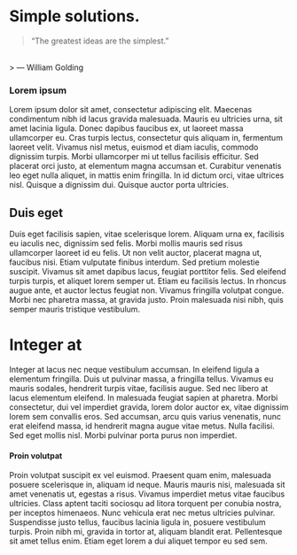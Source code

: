 # Simple solutions.
> “The greatest ideas are the simplest.” 
<br/>
> ― William Golding

### Lorem ipsum

Lorem ipsum dolor sit amet, consectetur adipiscing elit. Maecenas condimentum nibh id lacus gravida malesuada. Mauris eu ultricies urna, sit amet lacinia ligula. Donec dapibus faucibus ex, ut laoreet massa ullamcorper eu. Cras turpis lectus, consectetur quis aliquam in, fermentum laoreet velit. Vivamus nisl metus, euismod et diam iaculis, commodo dignissim turpis. Morbi ullamcorper mi ut tellus facilisis efficitur. Sed placerat orci justo, at elementum magna accumsan et. Curabitur venenatis leo eget nulla aliquet, in mattis enim fringilla. In id dictum orci, vitae ultrices nisl. Quisque a dignissim dui. Quisque auctor porta ultricies.

## Duis eget

Duis eget facilisis sapien, vitae scelerisque lorem. Aliquam urna ex, facilisis eu iaculis nec, dignissim sed felis. Morbi mollis mauris sed risus ullamcorper laoreet id eu felis. Ut non velit auctor, placerat magna ut, faucibus nisi. Etiam vulputate finibus interdum. Sed pretium molestie suscipit. Vivamus sit amet dapibus lacus, feugiat porttitor felis. Sed eleifend turpis turpis, et aliquet lorem semper ut. Etiam eu facilisis lectus. In rhoncus augue ante, et auctor lectus feugiat non. Vivamus fringilla volutpat congue. Morbi nec pharetra massa, at gravida justo. Proin malesuada nisi nibh, quis semper mauris tristique vestibulum.

# Integer at

Integer at lacus nec neque vestibulum accumsan. In eleifend ligula a elementum fringilla. Duis ut pulvinar massa, a fringilla tellus. Vivamus eu mauris sodales, hendrerit turpis vitae, facilisis augue. Sed nec libero at lacus elementum eleifend. In malesuada feugiat sapien at pharetra. Morbi consectetur, dui vel imperdiet gravida, lorem dolor auctor ex, vitae dignissim lorem sem convallis eros. Sed accumsan, arcu quis varius venenatis, nunc erat eleifend massa, id hendrerit magna augue vitae metus. Nulla facilisi. Sed eget mollis nisl. Morbi pulvinar porta purus non imperdiet.

#### Proin volutpat

Proin volutpat suscipit ex vel euismod. Praesent quam enim, malesuada posuere scelerisque in, aliquam id neque. Mauris mauris nisi, malesuada sit amet venenatis ut, egestas a risus. Vivamus imperdiet metus vitae faucibus ultricies. Class aptent taciti sociosqu ad litora torquent per conubia nostra, per inceptos himenaeos. Nunc vehicula erat nec metus ultricies pulvinar. Suspendisse justo tellus, faucibus lacinia ligula in, posuere vestibulum turpis. Proin nibh mi, gravida in tortor at, aliquam blandit erat. Pellentesque sit amet tellus enim. Etiam eget lorem a dui aliquet tempor eu sed sem.

